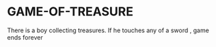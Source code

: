 # GAME-OF-TREASURE
There is a boy collecting treasures. If he touches any of a sword , game ends forever
